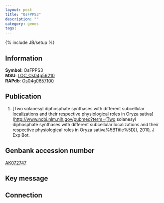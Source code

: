 ```yaml
---
layout: post
title: "OsFPPS3"
description: ""
category: genes
tags: 
---
```

{% include JB/setup %}

## Information
__Symbol__: OsFPPS3  
__MSU__: [LOC_Os04g56210](http://rice.plantbiology.msu.edu/cgi-bin/ORF_infopage.cgi?orf=LOC_Os04g56210)  
__RAPdb__: [Os04g0657100](http://rapdb.dna.affrc.go.jp/viewer/gbrowse_details/irgsp1?name=Os04g0657100)  

## Publication
1. [Two solanesyl diphosphate synthases with different subcellular localizations and their respective physiological roles in Oryza sativa](http://www.ncbi.nlm.nih.gov/pubmed?term=(Two solanesyl diphosphate synthases with different subcellular localizations and their respective physiological roles in Oryza sativa%5BTitle%5D)), 2010, J Exp Bot.

## Genbank accession number
[AK072747](http://www.ncbi.nlm.nih.gov/nuccore/AK072747)

## Key message

## Connection


